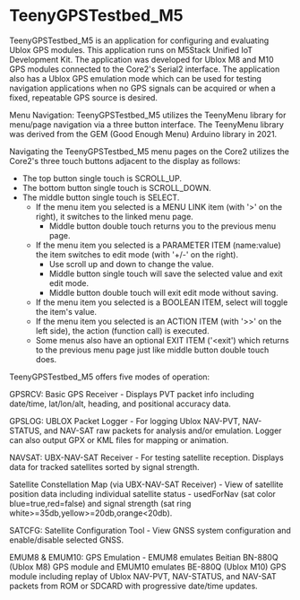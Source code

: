 # TeenyGPSTestbed_M5

TeenyGPSTestbed_M5 is an application for configuring and evaluating Ublox GPS modules.  This application runs on M5Stack Unified IoT Development Kit.
The application was developed for Ublox M8 and M10 GPS modules connected to the Core2's Serial2 interface.  The application also has a Ublox GPS emulation mode which can be used for testing navigation applications when no GPS signals can be acquired or when a fixed, repeatable GPS source is desired.

Menu Navigation:
TeenyGPSTestbed_M5 utilizes the TeenyMenu library for menu/page navigation via a three button interface.
The TeenyMenu library was derived from the GEM (Good Enough Menu) Arduino library in 2021.

Navigating the TeenyGPSTestbed_M5 menu pages on the Core2 utilizes the Core2's three touch buttons adjacent to the display as follows:
- The top button single touch is SCROLL_UP.
- The bottom button single touch is SCROLL_DOWN.
- The middle button single touch is SELECT.
  - If the menu item you selected is a MENU LINK item (with '>' on the right), it switches to the linked menu page.
    - Middle button double touch returns you to the previous menu page.
  - If the menu item you selected is a PARAMETER ITEM (name:value) the item switches to edit mode (with '+/-' on the right).
    - Use scroll up and down to change the value.
    - Middle button single touch will save the selected value and exit edit mode.
    - Middle button double touch will exit edit mode without saving.
  - If the menu item you selected is a BOOLEAN ITEM, select will toggle the item's value.
  - If the menu item you selected is an ACTION ITEM (with '>>' on the left side), the action (function call) is executed.
  - Some menus also have an optional EXIT ITEM ('<exit') which returns to the previous menu page just like middle button double touch does.

TeenyGPSTestbed_M5 offers five modes of operation:

GPSRCV: Basic GPS Receiver - Displays PVT packet info including date/time, lat/lon/alt, heading, and positional accuracy data.

GPSLOG: UBLOX Packet Logger - For logging Ublox NAV-PVT, NAV-STATUS, and NAV-SAT raw packets for analysis and/or emulation. Logger can also output GPX or KML files for mapping or animation.

NAVSAT: UBX-NAV-SAT Receiver - For testing satellite reception.  Displays data for tracked satellites sorted by signal strength.

Satellite Constellation Map (via UBX-NAV-SAT Receiver) - View of satellite position data including individual satellite status - usedForNav (sat color blue=true,red=false) and signal strength (sat ring white>=35db,yellow>=20db,orange<20db).

SATCFG: Satellite Configuration Tool - View GNSS system configuration and enable/disable selected GNSS.

EMUM8 & EMUM10: GPS Emulation - EMUM8 emulates Beitian BN-880Q (Ublox M8) GPS module and EMUM10 emulates BE-880Q (Ublox M10) GPS module including replay of Ublox NAV-PVT, NAV-STATUS, and NAV-SAT packets from ROM or SDCARD with progressive date/time updates.
